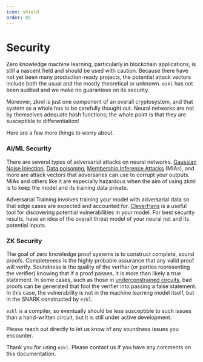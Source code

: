 ```yaml
---
icon: shield
order: 85
---
```

 
# Security

Zero knowledge machine learning, particularly in blockchain applications, is still a nascent field and should be used with caution. Because there have not yet been many production-ready projects, the potential attack vectors include both the usual and the mostly theoretical or unknown. `ezkl` has not been audited and we make no guarantees on its security.

Moreover, zkml is just one component of an overall cryptosystem, and that system as a whole has to be carefully thought out. Neural networks are not by themselves adequate hash functions; the whole point is that they are susceptible to differentiation!

Here are a few more things to worry about.

### AI/ML Security

There are several types of adversarial attacks on neural networks. [Gaussian Noise Injection](https://paperswithcode.com/paper/asymmetric-heavy-tails-and-implicit-bias-in), [Data poisoning](https://paperswithcode.com/task/data-poisoning), [Membership Inference Attacks](https://paperswithcode.com/paper/membership-inference-attacks-on-machine) (MIAs), and more are attack vectors that adversaries can use to corrupt your outputs. MIAs and others like it are especially hazardous when the aim of using zkml is to keep the model and its training data private.

Adversarial Training involves training your model with adversarial data so that edge cases are expected and accounted for. [CleverHans](https://github.com/cleverhans-lab/cleverhans) is a useful tool for discovering potential vulnerabilities in your model. For best security results, have an idea of the overall threat model of your neural net and its potential inputs.

### ZK Security

The goal of zero knowledge proof systems is to construct complete, sound proofs. Completeness is the highly probable assurance that any valid proof will verify. Soundness is the quality of the verifier (or parties representing the verifier) knowing that if a proof passes, it is more than likely a true statement. In some cases, such as those in [underconstrained circuits](https://eprint.iacr.org/2023/512.pdf), bad proofs can be generated that fool the verifier into passing a false statement. In this case, the vulnerability is not in the machine learning model itself, but in the SNARK constructed by `ezkl`.

`ezkl` is a compiler, so eventually should be less susceptible to such issues than a hand-written circuit, but it is still under active development.

Please reach out directly to let us know of any soundness issues you encounter.

<!-- ###### Fuzzing

`ezkl` supports fuzzing over your model's edge inputs to test for potential vulnerabilities. Use your `input.json` and `network.onnx` files to run:

```bash
ezkl fuzz -D input.json -M network.onnx --transcript=evm --num-runs 10
```

Be sure to replace `num-runs` with the amount of fuzz testing rounds you want to do along with other parameters you are using to generate your circuit. -->

Thank you for using `ezkl`. Please contact us if you have any comments on this documentation.
